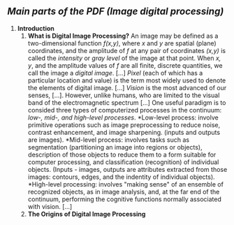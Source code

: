 ## *Main parts of the PDF (Image digital processing)*
1. **Introduction**
    1. **What is Digital Image Processing?**
An image may be defined as a two-dimensional function *f(x,y)*, where *x* and *y* are spatial (plane) coordinates, and the amplitude of *f* at any pair of coordinates *(x,y)* is called the *intensity* or *gray level* of the image at that point. When *x, y*, and the amplitude values of *f* are all finite, discrete quantities, we call the image a *digital image*. [...]
*Pixel* (each of which has a particular location and value) is the term most widely used to denote the elements of digital image. [...]
*Vision* is the most advanced of our senses, [...]. However, unlike humans, who are limited to the visual band of the electromagnetic spectrum [...]
One useful paradigm is to consided three types of computerized processes in the continuum: *low-, mid-, and high-level processes*.
*Low-level process: involve primitive operations such as image preprocessing to reduce noise, contrast enhancement, and image sharpening. (inputs and outputs are images).
*Mid-level process: involves tasks such as segmentation (partitioning an image into regions or objects), description of those objects to reduce them to a form suitable for computer processing, and classification (recognition) of individual objects. (Inputs - images, outputs are attributes extracted from those images: contours, edges, and the indentity of individual objects).
*High-level processing: involves "making sense" of an ensemble of recognized objects, as in image analysis, and, at the far end of the continuum, performing the cognitive functions normally associated with vision.
[...]
	2. **The Origins of Digital Image Processing**
